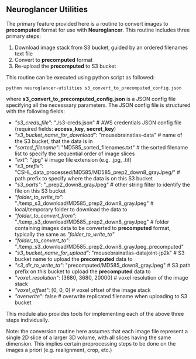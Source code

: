 ## Neuroglancer Utilities

The primary feature provided here is a routine to convert images to **precomputed** format for use with **Neuroglancer**. 
This routine includes three primary steps:

1. Download image stack from S3 bucket, guided by an ordered filenames text file
2. Convert to **precomputed** format
3. Re-upload the **precomputed** to S3 bucket

This routine can be executed using python script as followed:
```
python neuroglancer-utilities s3_convert_to_precomputed_config.json
```
where **s3_convert_to_precomputed_config.json** is a JSON config file specifying all the necesssary parameters.
The JSON config file is structured with the following fields:

+	*"s3_creds_file"*: "./s3-creds.json"  # AWS credentials JSON config file (required fields: **access_key**, **secret_key**)
+	*"s3_bucket_name_for_download"*: "mousebrainatlas-data"  # name of the S3 bucket, that the data is in
+	*"sorted_filename"*: "MD585_sorted_filenames.txt"  # the sorted filename list to specify the sequential order of image slices
+	*"ext"*: ".jpg"  # image file extension (e.g. .jpg, .tif)
+	*"s3_prefix"*: "CSHL_data_processed/MD585/MD585_prep2_down8_grayJpeg/"  #  path prefix to specify where the data is on this S3 bucket
+	*"s3_parts"*: "_prep2_down8_grayJpeg"  # other string filter to identify the file on this S3 bucket
+	*"folder_to_write_to"*: "./temp_s3_download/MD585_prep2_down8_grayJpeg"  # local/temporary folder to download the data to
+	*"folder_to_convert_from"*: "./temp_s3_download/MD585_prep2_down8_grayJpeg"  # folder containing images data to be converted to **precomputed** format, typically the same as *"folder_to_write_to"* 
+	*"folder_to_convert_to"*: "./temp_s3_download/MD585_prep2_down8_grayJpeg_precomputed"
+	*"s3_bucket_name_for_upload"*: "mousebrainatlas-datajoint-jp2k"  # S3 bucket name to upload the **precomputed** data to
+	*"s3_dir_to_write_to"*: "precomputed/MD585_down8_grayJpeg"  # S3 path prefix on this bucket to upload the **precomputed** data to
+	*"voxel_resolution"*: [3680, 3680, 20000]  # voxel resolution of the image stack
+	*"voxel_offset"*: [0, 0, 0]  # voxel offset of the image stack
+	*"overwrite"*: false  # overwrite replicated filename when uploading to S3 bucket

This module also provides tools for implementing each of the above three steps individually. 

Note: the conversion routine here assumes that each image file represent a single 2D slice of a larger 3D volume, with all slices having the same dimension. 
This implies certain preprocessing steps to be done on the images a priori (e.g. realignment, crop, etc.)



